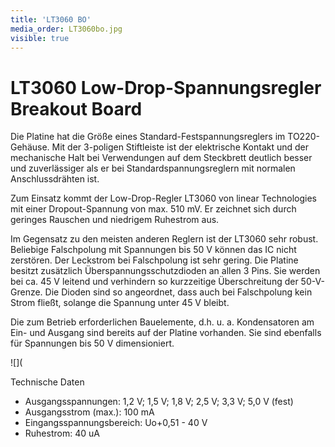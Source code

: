 ```yaml
---
title: 'LT3060 BO'
media_order: LT3060bo.jpg
visible: true
---
```


# LT3060 Low-Drop-Spannungsregler Breakout Board

Die Platine hat die Größe eines Standard-Festspannungsreglers im TO220-Gehäuse. Mit der 3-poligen Stiftleiste ist der elektrische Kontakt und der mechanische Halt bei Verwendungen auf dem Steckbrett deutlich besser und zuverlässiger als er bei Standardspannungsreglern mit normalen Anschlussdrähten ist.

Zum Einsatz kommt der Low-Drop-Regler LT3060 von linear Technologies mit einer Dropout-Spannung von max. 510 mV. Er zeichnet sich durch geringes Rauschen und niedrigem Ruhestrom aus.

Im Gegensatz zu den meisten anderen Reglern ist der LT3060 sehr robust. Beliebige Falschpolung mit Spannungen bis 50 V können das IC nicht zerstören. Der Leckstrom bei Falschpolung ist sehr gering. Die Platine besitzt zusätzlich Überspannungsschutzdioden an allen 3 Pins. Sie werden bei ca. 45 V leitend und verhindern so kurzzeitige Überschreitung der 50-V-Grenze. Die Dioden sind so angeordnet, dass auch bei Falschpolung kein Strom fließt, solange die Spannung unter 45 V bleibt.

Die zum Betrieb erforderlichen Bauelemente, d.h. u. a. Kondensatoren am Ein- und Ausgang sind bereits auf der Platine vorhanden. Sie sind ebenfalls für Spannungen bis 50 V dimensioniert.

![](

Technische Daten

- Ausgangsspannungen: 1,2 V; 1,5 V; 1,8 V; 2,5 V; 3,3 V; 5,0 V (fest)
- Ausgangsstrom (max.): 100 mA
- Eingangsspannungsbereich: Uo+0,51 - 40 V
- Ruhestrom: 40 uA

